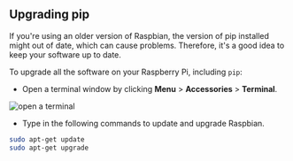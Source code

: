 ## Upgrading pip

If you're using an older version of Raspbian, the version of pip installed might out of date, which can cause problems. Therefore, it's a good idea to keep your software up to date.

To upgrade all the software on your Raspberry Pi, including `pip`:

+ Open a terminal window by clicking **Menu** > **Accessories** > **Terminal**.

![open a terminal](images/pi_open_terminal.PNG)

+ Type in the following commands to update and upgrade Raspbian.

```bash
sudo apt-get update
sudo apt-get upgrade
```
